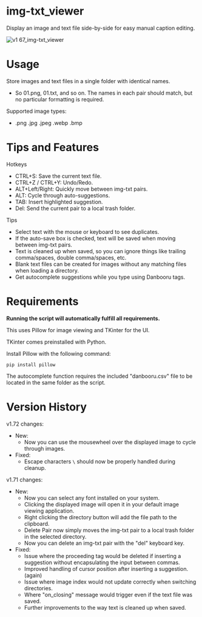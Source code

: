 # img-txt_viewer
Display an image and text file side-by-side for easy manual caption editing.

![v1 67_img-txt_viewer](https://github.com/Nenotriple/img-txt_viewer/assets/70049990/09cb402a-db35-4b15-8ff2-828234b397e0)

# Usage

Store images and text files in a single folder with identical names.
- So 01.png, 01.txt, and so on. The names in each pair should match, but no particular formatting is required.

Supported image types:
- .png .jpg .jpeg .webp .bmp

# Tips and Features

Hotkeys
- CTRL+S: Save the current text file.
- CTRL+Z / CTRL+Y: Undo/Redo.
- ALT+Left/Right: Quickly move between img-txt pairs.
- ALT: Cycle through auto-suggestions.
- TAB: Insert highlighted suggestion.
- Del: Send the current pair to a local trash folder.

Tips
- Select text with the mouse or keyboard to see duplicates.
- If the auto-save box is checked, text will be saved when moving between img-txt pairs.
- Text is cleaned up when saved, so you can ignore things like trailing comma/spaces, double comma/spaces, etc.
- Blank text files can be created for images without any matching files when loading a directory.
- Get autocomplete suggestions while you type using Danbooru tags.


# Requirements

**Running the script will automatically fulfill all requirements.**

This uses Pillow for image viewing and TKinter for the UI.

TKinter comes preinstalled with Python.

Install Pillow with the following command:
```
pip install pillow
```

The autocomplete function requires the included "danbooru.csv" file to be located in the same folder as the script.

# Version History

v1.72 changes:

- New:
  - Now you can use the mousewheel over the displayed image to cycle through images.
- Fixed:
  - Escape characters `\` should now be properly handled during cleanup.

v1.71 changes:

- New:
  - Now you can select any font installed on your system.
  - Clicking the displayed image will open it in your default image viewing application.
  - Right clicking the directory button will add the file path to the clipboard.
  - Delete Pair now simply moves the img-txt pair to a local trash folder in the selected directory.
  - Now you can delete an img-txt pair with the "del" keyboard key.
- Fixed:
  - Issue where the proceeding tag would be deleted if inserting a suggestion without encapsulating the input between commas.
  - Improved handling of cursor position after inserting a suggestion. (again)
  - Issue where image index would not update correctly when switching directories.
  - Where "on_closing" message would trigger even if the text file was saved.
  - Further improvements to the way text is cleaned up when saved.

